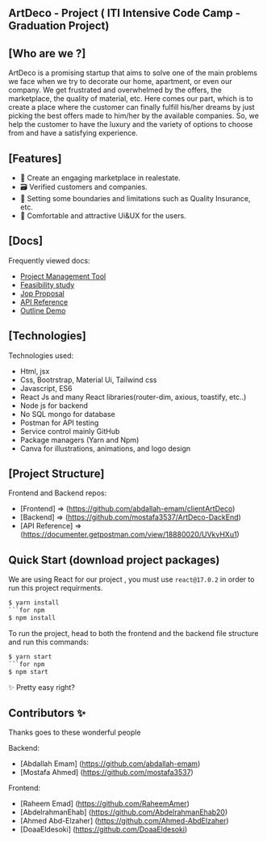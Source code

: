 ##  ArtDeco - Project ( ITI  Intensive Code Camp -  Graduation Project) 
 

## [Who are we ?]
ArtDeco is a promising startup that aims to solve one of the main problems we face when we try to decorate our home, apartment, or even our company. We get frustrated and overwhelmed by the offers, the marketplace, the quality of material, etc. Here comes our part, which is to create a place where the customer can finally fulfill his/her dreams by just picking the best offers made to him/her by the available companies. So, we help the customer to have the luxury and the variety of options to choose from and have a satisfying experience.<br>

## [Features]

- 🎣 Create an engaging marketplace in realestate. 
- 🗃 Verified customers and companies.
- 🚦 Setting some boundaries and limitations such as Quality Insurance, etc.
- 🚀 Comfortable and attractive Ui&UX for the users.

## [Docs]

Frequently viewed docs:

- [Project Management Tool](https://trello.com/b/1rlBmYww/artdeco)
- [Feasibility study](https://docs.google.com/document/d/1gIIogXj7wVUCfnW0yCGLMw7OQKRZV1vtUAyjxHLvBeY/edit#)
- [Jop Proposal](https://docs.google.com/document/d/17LJi41KrPDV3944QibJrNGnKMLY1iwFaXpu1FiRqwY4/edit#heading=h.gjdgxs)
- [API Reference](https://documenter.getpostman.com/view/18880020/UVkvHXu1)
- [Outline Demo](https://docs.google.com/document/d/112AJfxMnqZGrdAdplxwxSAPYgRj9zOdP2p6x6GZXTAY/edit)



## [Technologies]

Technologies used:

- Html, jsx
- Css, Bootrstrap, Material Ui, Tailwind css
- Javascript, ES6
- React Js and many React libraries(router-dim, axious, toastify, etc..)
- Node js for backend
- No SQL mongo for database
- Postman for API testing
- Service control mainly GitHub
- Package managers (Yarn and Npm)
- Canva for illustrations, animations, and logo design


## [Project Structure]

Frontend and Backend repos:

- [Frontend] => (https://github.com/abdallah-emam/clientArtDeco)
- [Backend] => (https://github.com/mostafa3537/ArtDeco-DackEnd)
- [API Reference] => (https://documenter.getpostman.com/view/18880020/UVkvHXu1)



## Quick Start (download project packages)
We are using React for our project , you must use `react@17.0.2` in order to run this project requirments.

```for yarn
$ yarn install 
```for npm
$ npm install
```

To run the project, head to both the frontend and the backend file structure and run this commands:
```for yarn
$ yarn start 
```for npm
$ npm start
```

✨ Pretty easy right?

## Contributors ✨
Thanks goes to these wonderful people

Backend:
- [Abdallah Emam] (https://github.com/abdallah-emam)
- [Mostafa Ahmed] (https://github.com/mostafa3537)

Frontend:
- [Raheem Emad] (https://github.com/RaheemAmer)
- [AbdelrahmanEhab] (https://github.com/AbdelrahmanEhab20)
- [Ahmed Abd-Elzaher] (https://github.com/Ahmed-AbdElzaher)
- [DoaaEldesoki] (https://github.com/DoaaEldesoki)


<!-- ALL-CONTRIBUTORS-LIST:START - Do not remove or modify this section -->
<!-- prettier-ignore-start -->
<!-- markdownlint-disable -->


